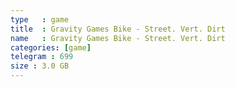```yaml
---
type   : game
title  : Gravity Games Bike - Street. Vert. Dirt
name   : Gravity Games Bike - Street. Vert. Dirt
categories: [game]
telegram : 699
size : 3.0 GB
---
```



